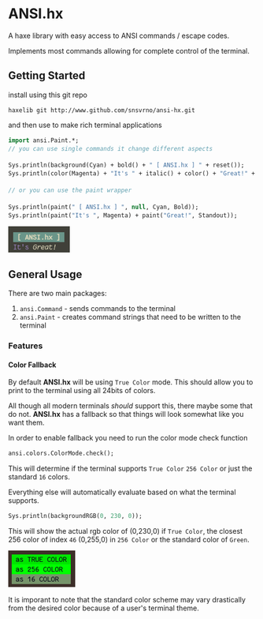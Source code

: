# ANSI.hx

A haxe library with easy access to ANSI commands / escape codes.

Implements most commands allowing for complete control of the terminal.

## Getting Started

install using this git repo

```
haxelib git http://www.github.com/snsvrno/ansi-hx.git
```

and then use to make rich terminal applications

```haxe
import ansi.Paint.*;
// you can use single commands it change different aspects

Sys.println(background(Cyan) + bold() + " [ ANSI.hx ] " + reset());
Sys.println(color(Magenta) + "It's " + italic() + color() + "Great!" + italic(false));

// or you can use the paint wrapper

Sys.println(paint(" [ ANSI.hx ] ", null, Cyan, Bold));
Sys.println(paint("It's ", Magenta) + paint("Great!", Standout));
```

![output of the above commands](images/short-example.png)

## General Usage

There are two main packages:

1. `ansi.Command` - sends commands to the terminal
2. `ansi.Paint` - creates command strings that need to be written to the terminal

### Features

#### Color Fallback

By default **ANSI.hx** will be using `True Color` mode. This should allow you to print to the terminal using all 24bits of colors.

All though all modern terminals _should_ support this, there maybe some that do not. **ANSI.hx** has a fallback so that things will look somewhat like you want them.

In order to enable fallback you need to run the color mode check function

```haxe
ansi.colors.ColorMode.check();
```

This will determine if the terminal supports `True Color` `256 Color` or just the standard `16` colors.

Everything else will automatically evaluate based on what the terminal supports.

```haxe
Sys.println(backgroundRGB(0, 230, 0));
```

This will show the actual rgb color of (0,230,0) if `True Color`, the closest 256 color of index `46` (0,255,0) in `256 Color` or the standard color of `Green`.

![3 different outputs based on the color mode of terminal](images/color-fallback.png)

It is imporant to note that the standard color scheme may vary drastically from the desired color because of a user's terminal theme.
